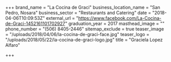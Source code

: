+++
brand_name = "La Cocina de Graci"
business_location_name = "San Pedro, Nosara"
business_sector = "Restaurants and Catering"
date = "2018-04-06T10:09:53Z"
external_url = "https://www.facebook.com/La-Cocina-de-Graci-1452161101702927"
graduation_year = 2017
masthead_image = ""
phone_number = "(506) 8405-2446"
sitemap_exclude = true
teaser_image = "/uploads/2018/04/06/la-cocina-de-graci-face.jpg"
teaser_logo = "/uploads/2018/05/22/la-cocina-de-graci-logo.jpg"
title = "Graciela Lopez Alfaro"

+++
